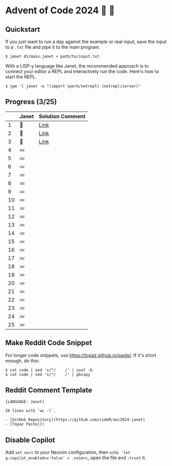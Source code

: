 # Advent of Code 2024 :santa: :christmas_tree:

## Quickstart

If you just want to run a day against the example or real input, save the input to a `.txt` file and pipe it to the main program.

```shell
$ janet d1/main.janet < path/to/input.txt
```

With a LISP-y language like Janet, the recommended approach is to connect your editor a REPL and interactively run the code. Here's how to start the REPL.

```shell
$ jpm -l janet -e "(import spork/netrepl) (netrepl/server)"
```

## Progress (3/25)

|     | Janet  | Solution Comment                                                               |
| --- | ------ | ------------------------------------------------------------------------------ |
| 1   | :bell: | [Link](https://www.reddit.com/r/adventofcode/comments/1h3vp6n/comment/lzv4qlv) |
| 2   | :bell: | [Link](https://www.reddit.com/r/adventofcode/comments/1h4ncyr/comment/m041ne0) |
| 3   | :bell: | [Link](https://www.reddit.com/r/adventofcode/comments/1h4ncyr/comment/m041ne0) |
| 4   | :zzz:  |                                                                                |
| 5   | :zzz:  |                                                                                |
| 6   | :zzz:  |                                                                                |
| 7   | :zzz:  |                                                                                |
| 8   | :zzz:  |                                                                                |
| 9   | :zzz:  |                                                                                |
| 10  | :zzz:  |                                                                                |
| 11  | :zzz:  |                                                                                |
| 12  | :zzz:  |                                                                                |
| 13  | :zzz:  |                                                                                |
| 14  | :zzz:  |                                                                                |
| 15  | :zzz:  |                                                                                |
| 16  | :zzz:  |                                                                                |
| 17  | :zzz:  |                                                                                |
| 18  | :zzz:  |                                                                                |
| 19  | :zzz:  |                                                                                |
| 20  | :zzz:  |                                                                                |
| 21  | :zzz:  |                                                                                |
| 22  | :zzz:  |                                                                                |
| 23  | :zzz:  |                                                                                |
| 24  | :zzz:  |                                                                                |
| 25  | :zzz:  |                                                                                |

## Make Reddit Code Snippet

For longer code snippets, use https://topaz.github.io/paste/. If it's short enough, do this:

```
$ cat code | sed 's/^/    /' | xsel -b
$ cat code | sed 's/^/    /' | pbcopy
```

## Reddit Comment Template

```text
[LANGUAGE: Janet]

26 lines with `wc -l`.

- [GitHub Repository](https://github.com/cideM/aoc2024-janet)
- [Topaz Paste]()
```

## Disable Copilot

Add `set exrc` to your Neovim configuration, then `echo 'let g:copilot_enabled=v:false' > .nvimrc`, open the file and `:trust` it.
